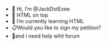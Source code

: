 - 👋 Hi, I’m @JackDotExee
- 👀 HTML on top
- 🐍 I’m currently learning HTML
- 📋Would you like to sign my petition?
- 📎and i need help wiht forum 
